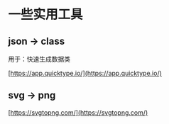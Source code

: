 # 一些实用工具

## json -> class

用于：快速生成数据类

[https://app.quicktype.io/](https://app.quicktype.io/)

## svg -> png
[https://svgtopng.com/](https://svgtopng.com/)